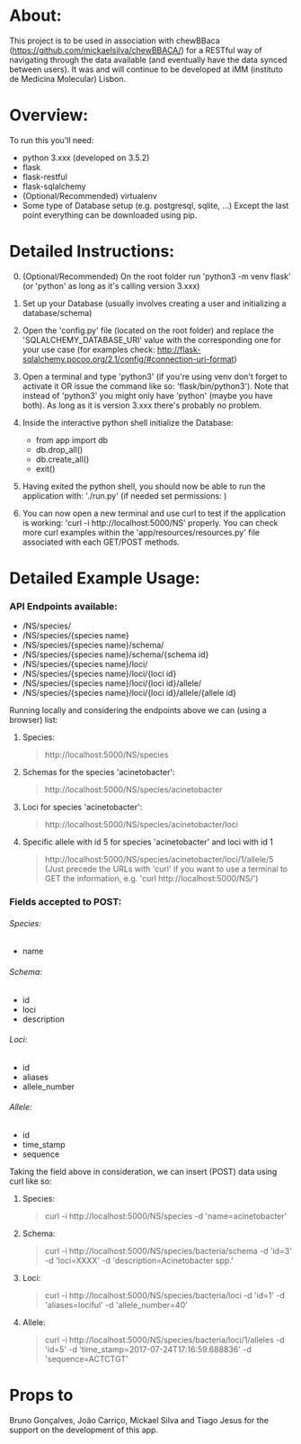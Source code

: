 # About:
This project is to be used in association with chewBBaca (https://github.com/mickaelsilva/chewBBACA/) for a RESTful way of navigating through the data available (and eventually have the data synced between users). It was and will continue to be developed at iMM (instituto de Medicina Molecular) Lisbon.

# Overview:
To run this you'll need:
- python 3.xxx (developed on 3.5.2)
- flask
- flask-restful
- flask-sqlalchemy
- (Optional/Recommended) virtualenv
- Some type of Database setup (e.g. postgresql, sqlite, ...)
Except the last point everything can be downloaded using pip.

# Detailed Instructions:
0. (Optional/Recommended) On the root folder run 'python3 -m venv flask' (or 'python' as long as it's calling version 3.xxx)

1. Set up your Database (usually involves creating a user and initializing a database/schema)

2. Open the 'config.py' file (located on the root folder) and replace the 'SQLALCHEMY_DATABASE_URI' value with the corresponding one for your use case (for examples check: http://flask-sqlalchemy.pocoo.org/2.1/config/#connection-uri-format)

3. Open a terminal and type 'python3' (if you're using venv don't forget to activate it OR issue the command like so: 'flask/bin/python3'). Note that instead of 'python3' you might only have 'python' (maybe you have both). As long as it is version 3.xxx there's probably no problem. 

4. Inside the interactive python shell initialize the Database:
 	- from app import db
 	- db.drop_all()
 	- db.create_all()
 	- exit()

5. Having exited the python shell, you should now be able to run the application with: './run.py' (if needed set permissions: )

6. You can now open a new terminal and use curl to test if the application is working: 'curl -i  http://localhost:5000/NS' properly. You can check more curl examples within the 'app/resources/resources.py' file associated with each GET/POST methods.

# Detailed Example Usage:
### API Endpoints available:
- /NS/species/
- /NS/species/{species name}
- /NS/species/{species name}/schema/
- /NS/species/{species name}/schema/{schema id}
- /NS/species/{species name}/loci/
- /NS/species/{species name}/loci/{loci id}
- /NS/species/{species name}/loci/{loci id}/allele/
- /NS/species/{species name}/loci/{loci id}/allele/{allele id}

Running locally and considering the endpoints above we can (using a browser) list:
1. Species:
	> http://localhost:5000/NS/species 
2. Schemas for the species 'acinetobacter':
	> http://localhost:5000/NS/species/acinetobacter
3. Loci for species 'acinetobacter':
	> http://localhost:5000/NS/species/acinetobacter/loci
4. Specific allele with id 5 for species 'acinetobacter' and loci with id 1
	> http://localhost:5000/NS/species/acinetobacter/loci/1/allele/5
(Just precede the URLs with 'curl' if you want to use a terminal to GET the information, e.g. 'curl http://localhost:5000/NS/')


### Fields accepted to POST:
###### Species:
 - name
###### Schema:
 - id
 - loci
 - description
###### Loci:
 - id
 - aliases
 - allele_number
###### Allele:
 - id
 - time_stamp
 - sequence

Taking the field above in consideration, we can insert (POST) data using curl like so:
1. Species:
	> curl -i  http://localhost:5000/NS/species -d 'name=acinetobacter'
2. Schema:
	> curl -i http://localhost:5000/NS/species/bacteria/schema -d 'id=3' -d 'loci=XXXX' -d 'description=Acinetobacter spp.'
3. Loci:
	> curl -i http://localhost:5000/NS/species/bacteria/loci -d 'id=1' -d 'aliases=lociful' -d 'allele_number=40'
4. Allele:
	> curl -i http://localhost:5000/NS/species/bacteria/loci/1/alleles -d 'id=5' -d 'time_stamp=2017-07-24T17:16:59.688836' -d 'sequence=ACTCTGT'


# Props to
Bruno Gonçalves, João Carriço, Mickael Silva and Tiago Jesus for the support on the development of this app.
